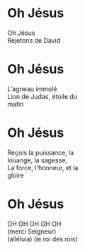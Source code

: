 # Oh Jésus  

Oh Jésus  
Rejetons de David  

# Oh Jésus  

L'agneau immolé  
Lion de Judas, étoile du  
matin  

# Oh Jésus  

Reçois la puissance, la  
louange, la sagesse,  
La force, l'honneur, et la  
gloire  

# Oh Jésus  

OH OH OH OH OH  
(merci Seigneur)  
(alléluia) (le roi des rois)  
